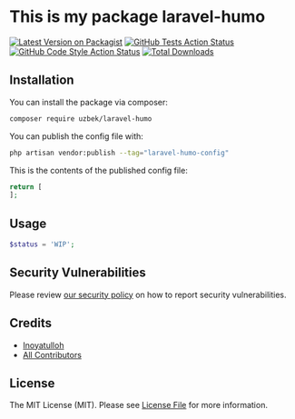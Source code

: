 # This is my package laravel-humo

[![Latest Version on Packagist](https://img.shields.io/packagist/v/uzbek/laravel-humo.svg?style=flat-square)](https://packagist.org/packages/uzbek/laravel-humo)
[![GitHub Tests Action Status](https://img.shields.io/github/workflow/status/professor93/laravel-humo/run-tests?label=tests)](https://github.com/professor93/laravel-humo/actions?query=workflow%3Arun-tests+branch%3Amain)
[![GitHub Code Style Action Status](https://img.shields.io/github/workflow/status/professor93/laravel-humo/Fix%20PHP%20code%20style%20issues?label=code%20style)](https://github.com/professor93/laravel-humo/actions?query=workflow%3A"Fix+PHP+code+style+issues"+branch%3Amain)
[![Total Downloads](https://img.shields.io/packagist/dt/uzbek/laravel-humo.svg?style=flat-square)](https://packagist.org/packages/uzbek/laravel-humo)

## Installation

You can install the package via composer:

```bash
composer require uzbek/laravel-humo
```

You can publish the config file with:

```bash
php artisan vendor:publish --tag="laravel-humo-config"
```

This is the contents of the published config file:

```php
return [
];
```

## Usage

```php
$status = 'WIP';
```

## Security Vulnerabilities

Please review [our security policy](https://github.com/professor93/laravel-humo/security/policy) on how to report security vulnerabilities.

## Credits

- [Inoyatulloh](https://github.com/professor93)
- [All Contributors](https://github.com/professor93/laravel-humo/contributors)

## License

The MIT License (MIT). Please see [License File](LICENSE.md) for more information.
